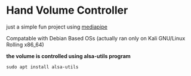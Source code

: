 # Hand Volume Controller
just a simple fun project using [mediapipe](https://pypi.org/project/mediapipe/)

Compatable with Debian Based OSs (actually ran only on Kali GNU/Linux Rolling x86_64)

**the volume is controlled using alsa-utils program**
```
sudo apt install alsa-utils
```
